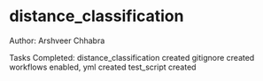 # distance_classification

Author: Arshveer Chhabra

Tasks Completed:
distance_classification created
gitignore created
workflows enabled, yml created
test_script created